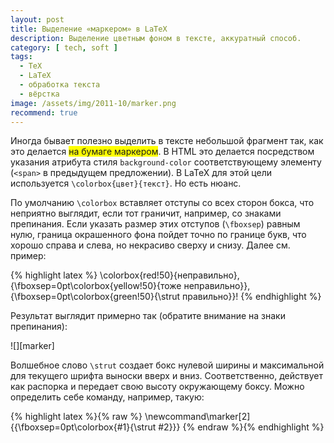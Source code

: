 ```yaml
---
layout: post
title: Выделение «маркером» в LaTeX
description: Выделение цветным фоном в тексте, аккуратный способ.
category: [ tech, soft ]
tags:
  - TeX
  - LaTeX
  - обработка текста
  - вёрстка
image: /assets/img/2011-10/marker.png
recommend: true
---
```

Иногда бывает полезно выделить в тексте небольшой фрагмент так, как это делается
<span style="background-color: yellow;">на бумаге маркером</span>. В HTML это делается посредством указания атрибута стиля
`background-color` соответствующему элементу (`<span>` в предыдущем предложении). В LaTeX для этой цели используется
`\colorbox{цвет}{текст}`. Но есть нюанс.

<!--more-->

По умолчанию `\colorbox` вставляет отступы со всех сторон бокса, что неприятно выглядит, если тот граничит, например,
со знаками препинания. Если указать размер этих отступов (`\fboxsep`) равным нулю, граница окрашенного фона пойдет точно
по границе букв, что хорошо справа и слева, но некрасиво сверху и снизу. Далее см. пример:

{% highlight latex %}
\colorbox{red!50}{неправильно}, {\fboxsep=0pt\colorbox{yellow!50}{тоже
неправильно}}, {\fboxsep=0pt\colorbox{green!50}{\strut правильно}}!
{% endhighlight %}

Результат выглядит примерно так (обратите внимание на знаки препинания):

<div class="center-box" style="width: 384px;">
![][marker]
</div>

Волшебное слово `\strut` создает бокс нулевой ширины и максимальной для текущего шрифта выноски вверх и вниз. Соответственно,
действует как распорка и передает свою высоту окружающему боксу. Можно определить себе команду, например, такую:

{% highlight latex %}{% raw %}
\newcommand\marker[2]{{\fboxsep=0pt\colorbox{#1}{\strut #2}}}
{% endraw %}{% endhighlight %}

[marker]: /assets/img/2011-10/marker.png
